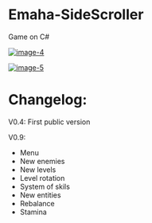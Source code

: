 # Emaha-SideScroller
Game on C#

<a href="https://ibb.co/xtRtRKhc"><img src="https://i.ibb.co/gLBLBbyX/image-4.png" alt="image-4" border="0"></a>

<a href="https://ibb.co/mrfcwMML"><img src="https://i.ibb.co/KcTrk33M/image-5.png" alt="image-5" border="0"></a>

# Changelog:

V0.4: First public version

V0.9: 
- Menu
- New enemies 
- New levels
- Level rotation
- System of skils
- New entities
- Rebalance
- Stamina
